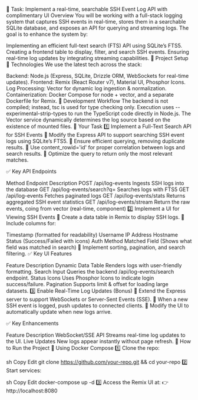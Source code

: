 📌 Task: Implement a real-time, searchable SSH Event Log API with complimentary UI
Overview
You will be working with a full-stack logging system that captures SSH events in real-time,
stores them in a searchable SQLite database, and exposes an API for querying and streaming logs. The goal is to enhance the system by:

Implementing an efficient full-text search (FTS) API using SQLite’s FTS5.
Creating a frontend table to display, filter, and search SSH events.
Ensuring real-time log updates by integrating streaming capabilities.
🚀 Project Setup
🔹 Technologies
We use the latest tech across the stack:

Backend: Node.js (Express, SQLite, Drizzle ORM, WebSockets for real-time updates).
Frontend: Remix (React Router v7), Material UI, Phosphor Icons.
Log Processing: Vector for dynamic log ingestion & normalization.
Containerization: Docker Compose for node + vector, and a separate Dockerfile for Remix.
🔹 Development Workflow
The backend is not compiled; instead, tsc is used for type checking only.
Execution uses --experimental-strip-types to run the TypeScript code directly in Node.js.
The Vector service dynamically determines the log source based on the existence of mounted files.
🎯 Your Task
1️⃣ Implement a Full-Text Search API for SSH Events
🔹 Modify the Express API to support searching SSH event logs using SQLite’s FTS5.
🔹 Ensure efficient querying, removing duplicate results.
🔹 Use content_rowid='id' for proper correlation between logs and search results.
🔹 Optimize the query to return only the most relevant matches.

✅ Key API Endpoints

Method	Endpoint	Description
POST	/api/log-events	Ingests SSH logs into the database
GET	/api/log-events/search?q=<query>	Searches logs with FTS5
GET	/api/log-events	Fetches paginated logs
GET	/api/log-events/stats	Returns aggregated SSH event statistics
GET /api/log-events/stream Return the raw events, coing from vector (real-time, component)
2️⃣ Implement a UI for Viewing SSH Events
🔹 Create a data table in Remix to display SSH logs.
🔹 Include columns for:

Timestamp (formatted for readability)
Username
IP Address
Hostname
Status (Success/Failed with icons)
Auth Method
Matched Field (Shows what field was matched in search) 🔹 Implement sorting, pagination, and search filtering.
✅ Key UI Features

Feature	Description
Dynamic Data Table	Renders logs with user-friendly formatting.
Search Input	Queries the backend /api/log-events/search endpoint.
Status Icons	Uses Phosphor Icons to indicate login success/failure.
Pagination	Supports limit & offset for loading large datasets.
3️⃣ Enable Real-Time Log Updates (Bonus)
🔹 Extend the Express server to support WebSockets or Server-Sent Events (SSE).
🔹 When a new SSH event is logged, push updates to connected clients.
🔹 Modify the UI to automatically update when new logs arrive.

✅ Key Enhancements

Feature	Description
WebSocket/SSE API	Streams real-time log updates to the UI.
Live Updates	New logs appear instantly without page refresh.
🔧 How to Run the Project
🔹 Using Docker Compose
1️⃣ Clone the repo:

sh
Copy
Edit
git clone https://github.com/your-repo.git && cd your-repo
2️⃣ Start services:

sh
Copy
Edit
docker-compose up -d
3️⃣ Access the Remix UI at:
👉 http://localhost:8080
